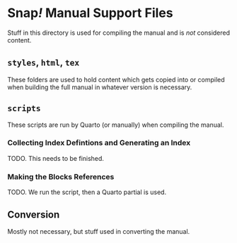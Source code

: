 # Snap<em>!</em> Manual Support Files

Stuff in this directory is used for compiling the manual and is _not_ considered content.

## `styles`, `html`, `tex`

These folders are used to hold content which gets copied into or compiled when building the full manual in whatever version is necessary.

## `scripts`

These scripts are run by Quarto (or manually) when compiling the manual.

### Collecting Index Defintions and Generating an Index

TODO. This needs to be finished.

### Making the Blocks References

TODO. We run the script, then a Quarto partial is used.

## Conversion

Mostly not necessary, but stuff used in converting the manual.
